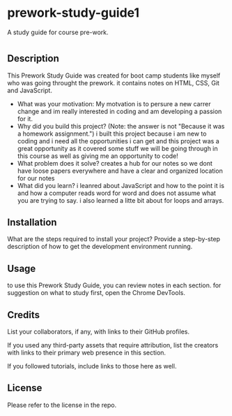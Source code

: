# prework-study-guide1
A study guide for course pre-work. 

# <Prework Study Guide Webpage>

## Description

This Prework Study Guide was created for boot camp students like myself who was going throught the prework. it contains notes on HTML, CSS, Git and JavaScript.

- What was your motivation: My motvation is to persure a new carrer change and im really interested in coding and am developing a passion for it. 
- Why did you build this project? (Note: the answer is not "Because it was a homework assignment.") i built this project because i am new to coding and i need all the opportunities i can get and this project was a great opportunity as it covered some stuff we will be going through in this course as well as giving me an opportunity to code! 
- What problem does it solve? creates a hub for our notes so we dont have loose papers everywhere and have a clear and organized location for our notes
- What did you learn? i leanred about JavaScript and how to the point it is and how a computer reads word for word and does not assume what you are trying to say. i also learned a litte bit about for loops and arrays. 


## Installation

What are the steps required to install your project? Provide a step-by-step description of how to get the development environment running.

## Usage

to use this Prework Study Guide, you can review notes in each section. for suggestion on what to study first, open the Chrome DevTools. 

## Credits

List your collaborators, if any, with links to their GitHub profiles.

If you used any third-party assets that require attribution, list the creators with links to their primary web presence in this section.

If you followed tutorials, include links to those here as well.

## License

Please refer to the license in the repo.